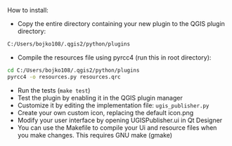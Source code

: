 How to install:

* Copy the entire directory containing your new plugin to the QGIS plugin directory:
```bash
C:/Users/bojko108/.qgis2/python/plugins
```
* Compile the resources file using pyrcc4 (run this in root directory):
```bash
cd C:/Users/bojko108/.qgis2/python/plugins
pyrcc4 -o resources.py resources.qrc
```
* Run the tests (`make test`)
* Test the plugin by enabling it in the QGIS plugin manager
* Customize it by editing the implementation file: `ugis_publisher.py`
* Create your own custom icon, replacing the default icon.png
* Modify your user interface by opening UGISPublisher.ui in Qt Designer
* You can use the Makefile to compile your Ui and resource files when
you make changes. This requires GNU make (gmake)